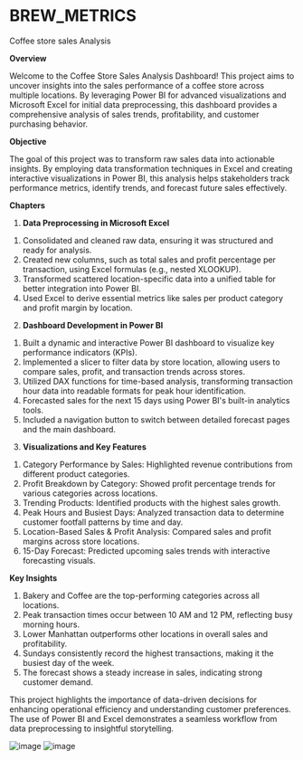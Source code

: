 # BREW_METRICS

Coffee store sales Analysis

**Overview**

Welcome to the Coffee Store Sales Analysis Dashboard! This project aims to uncover insights into the sales performance of a coffee store across multiple locations. By leveraging Power BI for advanced visualizations and Microsoft Excel for initial data preprocessing, this dashboard provides a comprehensive analysis of sales trends, profitability, and customer purchasing behavior.

**Objective**

The goal of this project was to transform raw sales data into actionable insights. By employing data transformation techniques in Excel and creating interactive visualizations in Power BI, this analysis helps stakeholders track performance metrics, identify trends, and forecast future sales effectively.

**Chapters**

1. **Data Preprocessing in Microsoft Excel**

1) Consolidated and cleaned raw data, ensuring it was structured and ready for analysis.
2) Created new columns, such as total sales and profit percentage per transaction, using Excel formulas (e.g., nested XLOOKUP).
3) Transformed scattered location-specific data into a unified table for better integration into Power BI.
4) Used Excel to derive essential metrics like sales per product category and profit margin by location.

2. **Dashboard Development in Power BI**

1) Built a dynamic and interactive Power BI dashboard to visualize key performance indicators (KPIs).
2) Implemented a slicer to filter data by store location, allowing users to compare sales, profit, and transaction trends across stores.
3) Utilized DAX functions for time-based analysis, transforming transaction hour data into readable formats for peak hour identification.
4) Forecasted sales for the next 15 days using Power BI's built-in analytics tools.
5) Included a navigation button to switch between detailed forecast pages and the main dashboard.

3. **Visualizations and Key Features**

1) Category Performance by Sales: Highlighted revenue contributions from different product categories.
2) Profit Breakdown by Category: Showed profit percentage trends for various categories across locations.
3) Trending Products: Identified products with the highest sales growth.
4) Peak Hours and Busiest Days: Analyzed transaction data to determine customer footfall patterns by time and day.
5) Location-Based Sales & Profit Analysis: Compared sales and profit margins across store locations.
6) 15-Day Forecast: Predicted upcoming sales trends with interactive forecasting visuals.

**Key Insights**

1) Bakery and Coffee are the top-performing categories across all locations.
2) Peak transaction times occur between 10 AM and 12 PM, reflecting busy morning hours.
3) Lower Manhattan outperforms other locations in overall sales and profitability.
4) Sundays consistently record the highest transactions, making it the busiest day of the week.
5) The forecast shows a steady increase in sales, indicating strong customer demand.
   
This project highlights the importance of data-driven decisions for enhancing operational efficiency and understanding customer preferences. The use of Power BI and Excel demonstrates a seamless workflow from data preprocessing to insightful storytelling.


![image](https://github.com/user-attachments/assets/d6be2bdd-05d7-40fb-9252-f267b0f5dc81)
![image](https://github.com/user-attachments/assets/afbed129-9e76-4456-8443-26824b76efe3)


